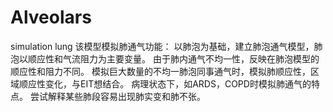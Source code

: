 # Alveolars
simulation lung
该模型模拟肺通气功能：
以肺泡为基础，建立肺泡通气模型，肺泡以顺应性和气流阻力为主要变量。
由于肺内通气不均一性，反映在肺泡模型的顺应性和阻力不同。
模拟巨大数量的不均一肺泡同事通气时，模拟肺顺应性，区域顺应性变化，与EIT想结合。
病理状态下，如ARDS，COPD时模拟肺通气的特点。
尝试解释某些肺段容易出现肺实变和肺不张。
